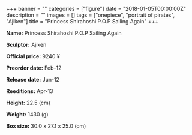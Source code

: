 +++
banner = ""
categories = ["figure"]
date = "2018-01-05T00:00:00Z"
description = ""
images = []
tags = ["onepiece", "portrait of pirates", "Ajiken"]
title = "Princess Shirahoshi P.O.P Sailing Again"
+++

**Name:** Princess Shirahoshi P.O.P Sailing Again

**Sculptor:** Ajiken

**Official price:** 9240 ¥

**Preorder date:** Feb-12

**Release date:** Jun-12

**Reeditions:** Apr-13

**Height:** 22.5 (cm)

**Weight:** 1430 (g)

**Box size:** 30.0 x 27.1 x 25.0 (cm)


